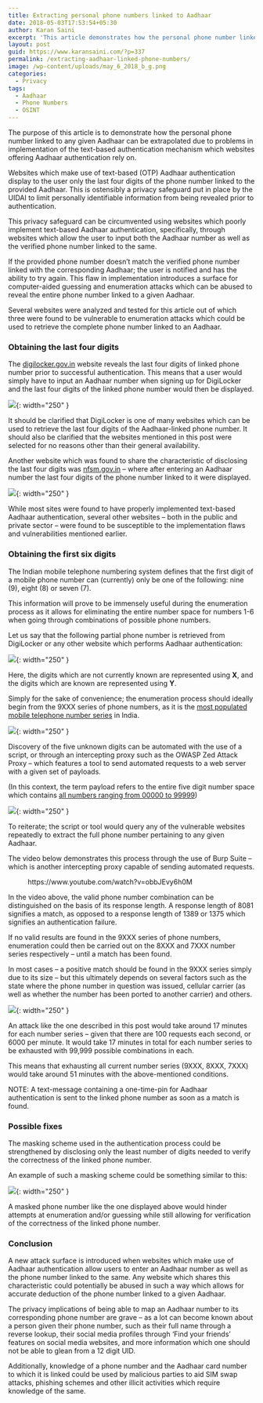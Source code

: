 ```yaml
---
title: Extracting personal phone numbers linked to Aadhaar
date: 2018-05-03T17:53:54+05:30
author: Karan Saini
excerpt: 'This article demonstrates how the personal phone number linked to any given Aadhaar can be extrapolated due to problems in implementation of the text-based authentication mechanism which websites offering Aadhaar authentication rely on. '
layout: post
guid: https://www.karansaini.com/?p=337
permalink: /extracting-aadhaar-linked-phone-numbers/
image: /wp-content/uploads/may_6_2018_b_g.png
categories:
  - Privacy
tags:
  - Aadhaar
  - Phone Numbers
  - OSINT
---
```

The purpose of this article is to demonstrate how the personal phone number linked to any given Aadhaar can be extrapolated due to problems in implementation of the text-based authentication mechanism which websites offering Aadhaar authentication rely on.

Websites which make use of text-based (OTP) Aadhaar authentication display to the user only the last four digits of the phone number linked to the provided Aadhaar. This is ostensibly a privacy safeguard put in place by the UIDAI to limit personally identifiable information from being revealed prior to authentication.

This privacy safeguard can be circumvented using websites which poorly implement text-based Aadhaar authentication, specifically, through websites which allow the user to input both the Aadhaar number as well as the verified phone number linked to the same.

If the provided phone number doesn&#8217;t match the verified phone number linked with the corresponding Aadhaar; the user is notified and has the ability to try again. This flaw in implementation introduces a surface for computer-aided guessing and enumeration attacks which can be abused to reveal the entire phone number linked to a given Aadhaar.

Several websites were analyzed and tested for this article out of which three were found to be vulnerable to enumeration attacks which could be used to retrieve the complete phone number linked to an Aadhaar.

### Obtaining the last four digits

The [digilocker.gov.in](http://digilocker.gov.in) website reveals the last four digits of linked phone number prior to successful authentication. This means that a user would simply have to input an Aadhaar number when signing up for DigiLocker and the last four digits of the linked phone number would then be displayed.

![](/media/may32018.png){: width="250" }

It should be clarified that DigiLocker is one of many websites which can be used to retrieve the last four digits of the Aadhaar-linked phone number. It should also be clarified that the websites mentioned in this post were selected for no reasons other than their general availability.

Another website which was found to share the characteristic of disclosing the last four digits was [nfsm.gov.in](http://nfsm.gov.in/dbt/aadhaarverification.aspx) &#8211; where after entering an Aadhaar number the last four digits of the phone number linked to it were displayed.

![](/media/may620183423.png){: width="250" }

While most sites were found to have properly implemented text-based Aadhaar authentication, several other websites &#8211; both in the public and private sector &#8211; were found to be susceptible to the implementation flaws and vulnerabilities mentioned earlier.

### Obtaining the first six digits

The Indian mobile telephone numbering system defines that the first digit of a mobile phone number can (currently) only be one of the following: nine (9), eight (8) or seven (7).

This information will prove to be immensely useful during the enumeration process as it allows for eliminating the entire number space for numbers 1-6 when going through combinations of possible phone numbers.

Let us say that the following partial phone number is retrieved from DigiLocker or any other website which performs Aadhaar authentication:

![](/media/may6201802.png){: width="250" }

Here, the digits which are not currently known are represented using **X**, and the digits which are known are represented using **Y**.

Simply for the sake of convenience; the enumeration process should ideally begin from the 9XXX series of phone numbers, as it is the [most populated mobile telephone number series](https://en.wikipedia.org/wiki/Mobile_telephone_numbering_in_India) in India.

![](/media/may620180101.png){: width="250" }

Discovery of the five unknown digits can be automated with the use of a script, or through an intercepting proxy such as the OWASP Zed Attack Proxy &#8211; which features a tool to send automated requests to a web server with a given set of payloads.

(In this context, the term payload refers to the entire five digit number space which contains [all numbers ranging from 00000 to 99999](https://github.com/karsaini/enumerate-list/blob/master/files/5_digits_00000-99999.txt))

![](/media/may62018432.png){: width="250" }

<p class="graf graf--p">
  To reiterate; the script or tool would query any of the vulnerable websites repeatedly to extract the full phone number pertaining to any given Aadhaar.
</p>

The video below demonstrates this process through the use of Burp Suite &#8211; which is another intercepting proxy capable of sending automated requests.<figure class="wp-block-embed">

<div class="wp-block-embed__wrapper">
  https://www.youtube.com/watch?v=obbJEvy6h0M
</div></figure> 

In the video above, the valid phone number combination can be distinguished on the basis of its response length. A response length of 8081 signifies a match, as opposed to a response length of 1389 or 1375 which signifies an authentication failure.

If no valid results are found in the 9XXX series of phone numbers, enumeration could then be carried out on the 8XXX and 7XXX number series respectively &#8211; until a match has been found.

In most cases &#8211; a positive match should be found in the 9XXX series simply due to its size &#8211; but this ultimately depends on several factors such as the state where the phone number in question was issued, cellular carrier (as well as whether the number has been ported to another carrier) and others.

![](/media/may62018014.png){: width="250" }

An attack like the one described in this post would take around 17 minutes for each number series &#8211; given that there are 100 requests each second, or 6000 per minute. It would take 17 minutes in total for each number series to be exhausted with 99,999 possible combinations in each.

This means that exhausting all current number series (9XXX, 8XXX, 7XXX) would take around 51 minutes with the above-mentioned conditions.

NOTE: A text-message containing a one-time-pin for Aadhaar authentication is sent to the linked phone number as soon as a match is found.

### Possible fixes

The masking scheme used in the authentication process could be strengthened by disclosing only the least number of digits needed to verify the correctness of the linked phone number.

An example of such a masking scheme could be something similar to this:

![](/media/may620185395.png){: width="250" }

A masked phone number like the one displayed above would hinder attempts at enumeration and/or guessing while still allowing for verification of the correctness of the linked phone number.

### Conclusion

A new attack surface is introduced when websites which make use of Aadhaar authentication allow users to enter an Aadhaar number as well as the phone number linked to the same. Any website which shares this characteristic could potentially be abused in such a way which allows for accurate deduction of the phone number linked to a given Aadhaar.

The privacy implications of being able to map an Aadhaar number to its corresponding phone number are grave &#8211; as a lot can become known about a person given their phone number, such as their full name through a reverse lookup, their social media profiles through &#8216;Find your friends&#8217; features on social media websites, and more information which one should not be able to glean from a 12 digit UID.

Additionally, knowledge of a phone number and the Aadhaar card number to which it is linked could be used by malicious parties to aid SIM swap attacks, phishing schemes and other illicit activities which require knowledge of the same.
